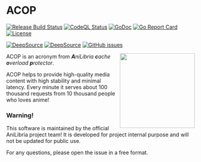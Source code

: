 # ACOP

[![Release Build Status](https://github.com/MindHunter86/acop/actions/workflows/golang-builder.yml/badge.svg?event=release)](https://github.com/MindHunter86/acop/actions/workflows/golang-builder.yml)
[![CodeQL Status](https://github.com/MindHunter86/acop/actions/workflows/codeql.yml/badge.svg)](https://github.com/MindHunter86/acop/actions/workflows/codeql.yml)
[![GoDoc](https://godoc.org/github.com/Mindhunter86/acop?status.svg)](https://godoc.org/github.com/Mindhunter86/acop)
[![Go Report Card](https://goreportcard.com/badge/github.com/Mindhunter86/acop)](https://goreportcard.com/report/github.com/Mindhunter86/acop)
[![License](https://img.shields.io/badge/license-MIT%20License-blue.svg)](https://github.com/Mindhunter86/acop/LICENSE)

[![DeepSource](https://app.deepsource.com/gh/MindHunter86/acop.svg/?label=active+issues&show_trend=true&token=QIO6_7ZmufuRCfOD-fHjyQjG)](https://app.deepsource.com/gh/MindHunter86/acop/)
[![DeepSource](https://app.deepsource.com/gh/MindHunter86/acop.svg/?label=resolved+issues&show_trend=true&token=QIO6_7ZmufuRCfOD-fHjyQjG)](https://app.deepsource.com/gh/MindHunter86/acop/)
[![GitHub issues](https://img.shields.io/github/issues/Mindhunter86/acop.svg)](https://github.com/Mindhunter86/acop/issues)

<div>
    <a href="https://anilibria.tv/">
        <img align="right" alt="" src="https://avatars.githubusercontent.com/u/43943370?s=200&v=4" width="200" height="200" />
    </a>
</div>

ACOP is an acronym from _**A**niLibria **c**ache **o**verload **p**rotector_.

ACOP helps to provide high-quality media content with high stability and minimal latency. Every minute it serves about 100 thousand requests from 10 thousand people who loves anime!

### Warning!

This software is maintained by the official AniLibria project team! It is developed for project internal purpose and will not be updated for public use.

For any questions, please open the issue in a free format.
